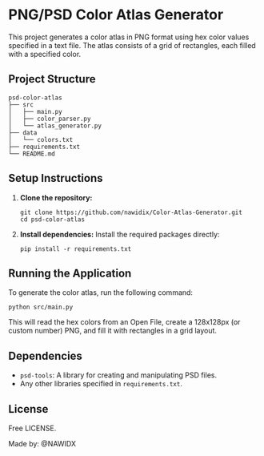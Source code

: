 # PNG/PSD Color Atlas Generator

This project generates a color atlas in PNG format using hex color values specified in a text file. The atlas consists of a grid of rectangles, each filled with a specified color.

## Project Structure

```
psd-color-atlas
├── src
│   ├── main.py
│   ├── color_parser.py
│   └── atlas_generator.py
├── data
│   └── colors.txt
├── requirements.txt
└── README.md
```

## Setup Instructions

1. **Clone the repository:**
   ```
   git clone https://github.com/nawidix/Color-Atlas-Generator.git
   cd psd-color-atlas
   ```

2. **Install dependencies:**
   Install the required packages directly:
   ```
   pip install -r requirements.txt
   ```

## Running the Application

To generate the color atlas, run the following command:

```
python src/main.py
```

This will read the hex colors from an Open File, create a 128x128px (or custom number) PNG, and fill it with rectangles in a grid layout.

## Dependencies

- `psd-tools`: A library for creating and manipulating PSD files.
- Any other libraries specified in `requirements.txt`.

## License

Free LICENSE.

Made by: @NAWIDX
